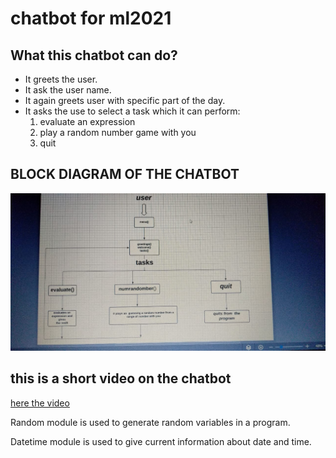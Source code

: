 # chatbot for ml2021 

## What this chatbot can do?
* It greets the user.
* It ask the user name.
* It again greets user with specific part of the day.
* It asks the use to select a task which it can perform:
  1. evaluate an expression 
  2. play a random number game with you
  3. quit
  
## BLOCK DIAGRAM OF THE CHATBOT

![BLOCK DIAGRAM](https://github.com/CHENNUYASWANTH/chatbot/blob/main/bolck%20diag.jpeg)

## this is a short video on the chatbot
[here the video](https://youtu.be/PFyE4wLMwrQ)

Random module is used to generate random variables in a program.

Datetime module is used to give current information about date and time.
